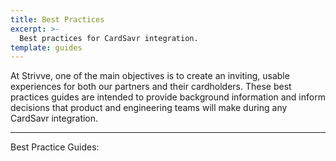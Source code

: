 ```yaml
---
title: Best Practices
excerpt: >-
  Best practices for CardSavr integration.
template: guides
---
```

At Strivve, one of the main objectives is to create an inviting, usable experiences for both our partners and their 
cardholders.  These best practices guides are intended to provide background information and inform decisions that 
product and engineering teams will make during any CardSavr integration.

***

Best Practice Guides:
